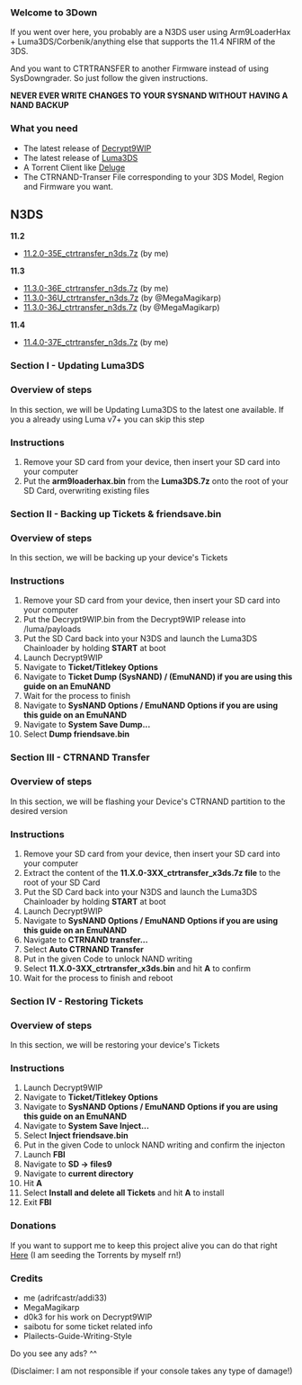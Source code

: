 ### Welcome to 3Down

If you went over here, you probably are a N3DS user using Arm9LoaderHax + Luma3DS/Corbenik/anything else that supports the 11.4 NFIRM of the 3DS.

And you want to CTRTRANSFER to another Firmware instead of using SysDowngrader.
So just follow the given instructions.

**NEVER EVER WRITE CHANGES TO YOUR SYSNAND WITHOUT HAVING A NAND BACKUP**


### What you need

- The latest release of [Decrypt9WIP](https://github.com/d0k3/Decrypt9WIP/releases/latest)
- The latest release of [Luma3DS](https://github.com/AuroraWright/Luma3DS/releases/latest)
- A Torrent Client like [Deluge](http://dev.deluge-torrent.org/wiki/Download)
- The CTRNAND-Transer File corresponding to your 3DS Model, Region and Firmware you want.

## N3DS       
**11.2**
   - [11.2.0-35E_ctrtransfer_n3ds.7z](magnet:?xt=urn:btih:1C1C3CA3791D32CF5130A896E1DAE81F70AB40F5&dn=11.2.0-35E_ctrtransfer_n3ds.7z&tr=udp%3a%2f%2ftracker.openbittorrent.com%3a80%2fannounce&tr=udp%3a%2f%2ftracker.opentrackr.org%3a1337%2fannounce)   (by me)
   
**11.3**   
   - [11.3.0-36E_ctrtransfer_n3ds.7z](magnet:?xt=urn:btih:1D57D6CEC27B6C69212E3D38A423D2920CD7F35B&dn=11.3.0-36E_ctrtransfer_n3ds.7z&tr=udp%3a%2f%2ftracker.openbittorrent.com%3a80%2fannounce&tr=udp%3a%2f%2ftracker.opentrackr.org%3a1337%2fannounce)   (by me)
   - [11.3.0-36U_ctrtransfer_n3ds.7z](magnet:?xt=urn:btih:E092D5CD157AAE22A286E8691B135D380962356C&dn=11.3.0-36U_ctrtransfer_n3ds.7z&tr=udp%3a%2f%2ftracker.openbittorrent.com%3a80%2fannounce&tr=udp%3a%2f%2ftracker.opentrackr.org%3a1337%2fannounce)   (by @MegaMagikarp)
   - [11.3.0-36J_ctrtransfer_n3ds.7z](magnet:?xt=urn:btih:B77C5E836159AED32E9056E8AB296053BC2BD40A&dn=11.3.0-36J_ctrtransfer_n3ds.7z&tr=udp%3a%2f%2ftracker.openbittorrent.com%3a80%2fannounce&tr=udp%3a%2f%2ftracker.opentrackr.org%3a1337%2fannounce)   (by @MegaMagikarp)
   
**11.4**   
   - [11.4.0-37E_ctrtransfer_n3ds.7z](magnet:?xt=urn:btih:E2BC86AB8A1BE69C146A22667F03D3A6FBE833F3&dn=11.4.0-37E_ctrtransfer_n3ds.7z&tr=udp%3a%2f%2ftracker.openbittorrent.com%3a80%2fannounce&tr=udp%3a%2f%2ftracker.opentrackr.org%3a1337%2fannounce)   (by me)

### Section I - Updating Luma3DS

### Overview of steps
In this section, we will be Updating Luma3DS to the latest one available. If you a already using Luma v7+ you can skip this step
   
### Instructions

1. Remove your SD card from your device, then insert your SD card into your computer
2. Put the **arm9loaderhax.bin** from the **Luma3DS.7z** onto the root of your SD Card, overwriting existing files

### Section II - Backing up Tickets & friendsave.bin

### Overview of steps
In this section, we will be backing up your device's Tickets

### Instructions

1. Remove your SD card from your device, then insert your SD card into your computer
2. Put the Decrypt9WIP.bin from the Decrypt9WIP release into /luma/payloads
3. Put the SD Card back into your N3DS and launch the Luma3DS Chainloader by holding **START** at boot
4. Launch Decrypt9WIP
5. Navigate to **Ticket/Titlekey Options**
6. Navigate to **Ticket Dump (SysNAND) / (EmuNAND) if you are using this guide on an EmuNAND**
7. Wait for the process to finish 
8. Navigate to **SysNAND Options / EmuNAND Options if you are using this guide on an EmuNAND**
9. Navigate to **System Save Dump...**
10. Select **Dump friendsave.bin** 


### Section III - CTRNAND Transfer

### Overview of steps
In this section, we will be flashing your Device's CTRNAND partition to the desired version

### Instructions

1. Remove your SD card from your device, then insert your SD card into your computer
3. Extract the content of the **11.X.0-3XX_ctrtransfer_x3ds.7z file** to the root of your SD Card
4. Put the SD Card back into your N3DS and launch the Luma3DS Chainloader by holding **START** at boot
5. Launch Decrypt9WIP
6. Navigate to **SysNAND Options / EmuNAND Options if you are using this guide on an EmuNAND**
7. Navigate to **CTRNAND transfer...**
8. Select **Auto CTRNAND Transfer**
9. Put in the given Code to unlock NAND writing
10. Select **11.X.0-3XX_ctrtransfer_x3ds.bin** and hit **A** to confirm
11. Wait for the process to finish and reboot

### Section IV - Restoring Tickets

### Overview of steps
In this section, we will be restoring your device's Tickets

### Instructions

1. Launch Decrypt9WIP
2. Navigate to **Ticket/Titlekey Options**
3. Navigate to **SysNAND Options / EmuNAND Options if you are using this guide on an EmuNAND**
4. Navigate to **System Save Inject...**
5. Select **Inject friendsave.bin** 
6. Put in the given Code to unlock NAND writing and confirm the injecton
7. Launch **FBI**
8. Navigate to **SD -> files9**
9. Navigate to **current directory**
10. Hit **A**
11. Select **Install and delete all Tickets** and hit **A** to install
12. Exit **FBI**


### Donations

If you want to support me to keep this project alive you can do that right [Here](https://www.paypal.me/adrifcastr)
(I am seeding the Torrents by myself rn!)

### Credits
- me (adrifcastr/addi33)
- MegaMagikarp
- d0k3 for his work on Decrypt9WIP
- saibotu for some ticket related info
- Plailects-Guide-Writing-Style





Do you see any ads? ^^



(Disclaimer: I am not responsible if your console takes any type of damage!)
